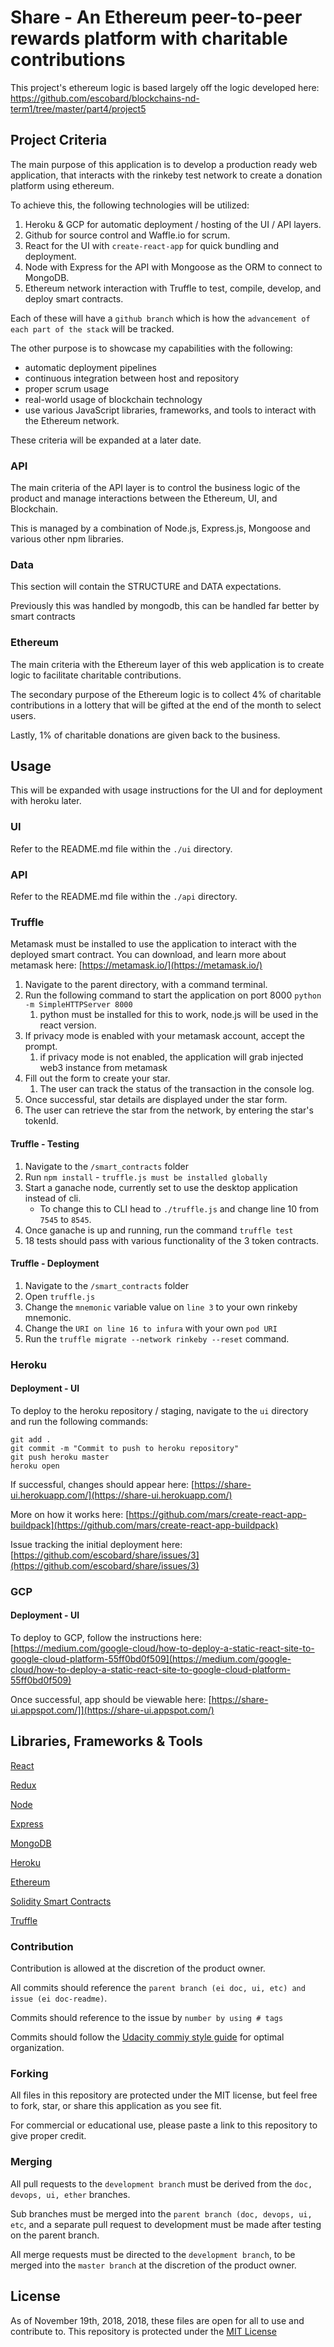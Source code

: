 # Share - An Ethereum peer-to-peer rewards platform with charitable contributions 

This project's ethereum logic is based largely off the logic developed here: https://github.com/escobard/blockchains-nd-term1/tree/master/part4/project5

## Project Criteria

The main purpose of this application is to develop a production ready web application, that interacts with the rinkeby test network to create a donation platform using ethereum.

To achieve this, the following technologies will be utilized:

1) Heroku & GCP for automatic deployment / hosting of the UI / API layers.
2) Github for source control and Waffle.io for scrum.
2) React for the UI with `create-react-app` for quick bundling and deployment.
3) Node with Express for the API with Mongoose as the ORM to connect to MongoDB.
5) Ethereum network interaction with Truffle to test, compile, develop, and deploy smart contracts.

Each of these will have a `github branch` which is how the `advancement of each part of the stack` will be tracked.

The other purpose is to showcase my capabilities with the following:
 - automatic deployment pipelines
 - continuous integration between host and repository
 - proper scrum usage
 - real-world usage of blockchain technology
 - use various JavaScript libraries, frameworks, and tools to interact with the Ethereum network.

These criteria will be expanded at a later date.

### API 

The main criteria of the API layer is to control the business logic of the product and manage interactions between the Ethereum, UI, and Blockchain.

This is managed by a combination of Node.js, Express.js, Mongoose and various other npm libraries.

### Data

This section will contain the STRUCTURE and DATA expectations.

Previously this was handled by mongodb, this can be handled far better by smart contracts

### Ethereum

The main criteria with the Ethereum layer of this web application is to create logic to facilitate charitable contributions.

The secondary purpose of the Ethereum logic is to collect 4% of charitable contributions in a lottery that will be gifted at the end of the month to select users.

Lastly, 1% of charitable donations are given back to the business.

## Usage

This will be expanded with usage instructions for the UI and for deployment with heroku later.

### UI

Refer to the README.md file within the `./ui` directory.

### API

Refer to the README.md file within the `./api` directory.

### Truffle

Metamask must be installed to use the application to interact with the deployed smart contract. 
You can download, and learn more about metamask here: [https://metamask.io/](https://metamask.io/)

1) Navigate to the parent directory, with a command terminal.
2) Run the following command to start the application on port 8000 `python -m SimpleHTTPServer 8000`
    1) python must be installed for this to work, node.js will be used in the react version.
3) If privacy mode is enabled with your metamask account, accept the prompt.
    1) if privacy mode is not enabled, the application will grab injected web3 instance from metamask
4) Fill out the form to create your star.
    1) The user can track the status of the transaction in the console log.
5) Once successful, star details are displayed under the star form.
6) The user can retrieve the star from the network, by entering the star's tokenId.

#### Truffle - Testing

1) Navigate to the `/smart_contracts` folder
1) Run `npm install` - `truffle.js must be installed globally`
2) Start a ganache node, currently set to use the desktop application instead of cli.
    - To change this to CLI head to `./truffle.js` and change line 10 from `7545` to `8545`.
3) Once ganache is up and running, run the command `truffle test`
4) 18 tests should pass with various functionality of the 3 token contracts. 

#### Truffle -  Deployment

1) Navigate to the `/smart_contracts` folder
2) Open `truffle.js`
3) Change the `mnemonic` variable value on `line 3` to your own rinkeby mnemonic.
4) Change the `URI on line 16 to infura` with your own `pod URI`
5) Run the `truffle migrate --network rinkeby --reset` command.

### Heroku

#### Deployment - UI

To deploy to the heroku repository / staging, navigate to the `ui` directory and run the following commands:

```
git add .
git commit -m "Commit to push to heroku repository"
git push heroku master
heroku open
```

If successful, changes should appear here: [https://share-ui.herokuapp.com/](https://share-ui.herokuapp.com/)

More on how it works here: [https://github.com/mars/create-react-app-buildpack](https://github.com/mars/create-react-app-buildpack)

Issue tracking the initial deployment here: [https://github.com/escobard/share/issues/3](https://github.com/escobard/share/issues/3)

### GCP

#### Deployment - UI

To deploy to GCP, follow the instructions here: [https://medium.com/google-cloud/how-to-deploy-a-static-react-site-to-google-cloud-platform-55ff0bd0f509](https://medium.com/google-cloud/how-to-deploy-a-static-react-site-to-google-cloud-platform-55ff0bd0f509)

Once successful, app should be viewable here: [https://share-ui.appspot.com/]](https://share-ui.appspot.com/)

## Libraries, Frameworks & Tools

[React](https://reactjs.org/)

[Redux](https://redux.js.org/)

[Node](https://nodejs.org/en/)

[Express](https://expressjs.com/)

[MongoDB](https://www.mongodb.com/)

[Heroku](https://www.heroku.com/)

[Ethereum](https://www.ethereum.org/)

[Solidity Smart Contracts](https://github.com/ethereum/solidity)

[Truffle](https://truffleframework.com/)

### Contribution

Contribution is allowed at the discretion of the product owner.

All commits should reference the `parent branch (ei doc, ui, etc) and issue (ei doc-readme)`.

Commits should reference to the issue by `number by using # tags`

Commits should follow the [Udacity commiy style guide](https://udacity.github.io/git-styleguide/) for optimal organization.

### Forking

All files in this repository are protected under the MIT license, but feel free to fork, star, or share this application as you see fit.

For commercial or educational use, please paste a link to this repository to give proper credit.

### Merging

All pull requests to the `development branch` must be derived from the `doc, devops, ui, ether` branches.

Sub branches must be merged into the `parent branch (doc, devops, ui, etc`, and a separate pull request to development must be made after testing on the parent branch.

All merge requests must be directed to the `development branch`, to be merged into the `master branch` at the discretion of the product owner.

## License

As of November 19th, 2018, 2018, these files are open for all to use and contribute to. This repository is protected under the [MIT License](http://choosealicense.com/licenses/)